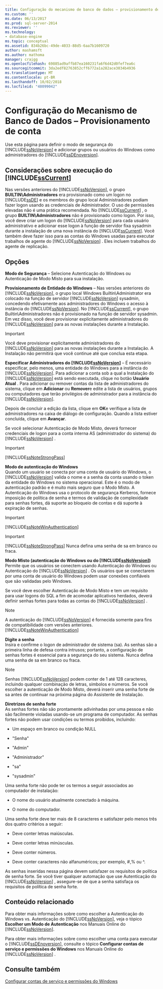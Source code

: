 ```yaml
---
title: Configuração do mecanismo de banco de dados – provisionamento de conta | Microsoft Docs
ms.custom: ''
ms.date: 06/13/2017
ms.prod: sql-server-2014
ms.reviewer: ''
ms.technology:
- database-engine
ms.topic: conceptual
ms.assetid: 834b26bc-49de-4033-88d5-6aa7b1609720
author: mashamsft
ms.author: mathoma
manager: craigg
ms.openlocfilehash: 69885ad9affb87ea160231fa6f6d42d0fef7ea6c
ms.sourcegitcommit: 3da2edf82763852cff6772a1a282ace3034b4936
ms.translationtype: MT
ms.contentlocale: pt-BR
ms.lasthandoff: 10/02/2018
ms.locfileid: "48099042"
---
```

# <a name="database-engine-configuration---account-provisioning"></a>Configuração do Mecanismo de Banco de Dados – Provisionamento de conta
  Use esta página para definir o modo de segurança do [!INCLUDE[ssNoVersion](../../includes/ssnoversion-md.md)] e adicionar grupos ou usuários do Windows como administradores do [!INCLUDE[ssDEnoversion](../../includes/ssdenoversion-md.md)].  
  
## <a name="considerations-for-running-includesscurrentincludessscurrent-mdmd"></a>Considerações sobre execução do [!INCLUDE[ssCurrent](../../includes/sscurrent-md.md)]  
 Nas versões anteriores do [!INCLUDE[ssNoVersion](../../includes/ssnoversion-md.md)], o grupo **BUILTIN\Administradores** era provisionado como um logon no [!INCLUDE[ssDE](../../includes/ssde-md.md)] e os membros do grupo local Administradores podiam fazer logon usando as credenciais de Administrador. O uso de permissões elevadas não é uma prática recomendada. No [!INCLUDE[ssCurrent](../../includes/sscurrent-md.md)] , o grupo **BUILTIN\Administradores** não é provisionado como logon. Por isso, você deve criar um logon do [!INCLUDE[ssNoVersion](../../includes/ssnoversion-md.md)] para cada usuário administrativo e adicionar esse logon à função de servidor fixa sysadmin durante a instalação de uma nova instância do [!INCLUDE[ssCurrent](../../includes/sscurrent-md.md)]. Você também deve fazer isso para as contas do Windows usadas para executar trabalhos de agente do [!INCLUDE[ssNoVersion](../../includes/ssnoversion-md.md)] . Eles incluem trabalhos do agente de replicação.  
  
## <a name="options"></a>Opções  
 **Modo de Segurança** – Selecione Autenticação do Windows ou Autenticação de Modo Misto para sua instalação.  
  
 **Provisionamento de Entidade do Windows** – Nas versões anteriores do [!INCLUDE[ssNoVersion](../../includes/ssnoversion-md.md)], o grupo local Windows Builtin\Administrator era colocado na função de servidor [!INCLUDE[ssNoVersion](../../includes/ssnoversion-md.md)] sysadmin, concedendo efetivamente aos administradores do Windows o acesso à instância do [!INCLUDE[ssNoVersion](../../includes/ssnoversion-md.md)]. No [!INCLUDE[ssCurrent](../../includes/sscurrent-md.md)], o grupo Builtin\Administradores não é provisionado na função de servidor sysadmin. Em vez disso, você deve provisionar explicitamente administradores do [!INCLUDE[ssNoVersion](../../includes/ssnoversion-md.md)] para as novas instalações durante a Instalação.  
  
> [!IMPORTANT]  
>  Você deve provisionar explicitamente administradores do [!INCLUDE[ssNoVersion](../../includes/ssnoversion-md.md)] para as novas instalações durante a Instalação. A Instalação não permitirá que você continue até que conclua esta etapa.  
  
 **Especificar Administradores do [!INCLUDE[ssNoVersion](../../includes/ssnoversion-md.md)]** – É necessário especificar, pelo menos, uma entidade do Windows para a instância do [!INCLUDE[ssNoVersion](../../includes/ssnoversion-md.md)]. Para adicionar a conta sob a qual a Instalação do [!INCLUDE[ssNoVersion](../../includes/ssnoversion-md.md)] está sendo executada, clique no botão **Usuário Atual** . Para adicionar ou remover contas da lista de administradores do sistema, clique em **Adicionar** ou **Remover**e edite a lista de usuários, grupos ou computadores que terão privilégios de administrador para a instância do [!INCLUDE[ssNoVersion](../../includes/ssnoversion-md.md)].  
  
 Depois de concluir a edição da lista, clique em **OK**e verifique a lista de administradores na caixa de diálogo de configuração. Quando a lista estiver concluída, clique em **Avançar**.  
  
 Se você selecionar Autenticação de Modo Misto, deverá fornecer credenciais de logon para a conta interna AS (administrador do sistema) do [!INCLUDE[ssNoVersion](../../includes/ssnoversion-md.md)] .  
  
> [!IMPORTANT]  
>  [!INCLUDE[ssNoteStrongPass](../../includes/ssnotestrongpass-md.md)]  
  
 **Modo de autenticação do Windows**  
 Quando um usuário se conecta por uma conta de usuário do Windows, o [!INCLUDE[ssNoVersion](../../includes/ssnoversion-md.md)] valida o nome e a senha da conta usando o token da entidade do Windows no sistema operacional. Este é o modo de autenticação padrão e é muito mais seguro que o Modo Misto. A Autenticação do Windows usa o protocolo de segurança Kerberos, fornece imposição de política de senha e termos de validação de complexidade para senhas fortes, dá suporte ao bloqueio de contas e dá suporte à expiração de senhas.  
  
> [!IMPORTANT]  
>  [!INCLUDE[ssNoteWinAuthentication](../../includes/ssnotewinauthentication-md.md)]  
  
> [!IMPORTANT]  
>  [!INCLUDE[ssNoteStrongPass](../../includes/ssnotestrongpass-md.md)] Nunca defina uma senha de sa em branco ou fraca.  
  
 **Modo Misto (autenticação do Windows ou do [!INCLUDE[ssNoVersion](../../includes/ssnoversion-md.md)])**  
 Permite que os usuários se conectem usando Autenticação do Windows ou Autenticação do [!INCLUDE[ssNoVersion](../../includes/ssnoversion-md.md)] . Os usuários que se conectarem por uma conta de usuário do Windows podem usar conexões confiáveis que são validadas pelo Windows.  
  
 Se você deve escolher Autenticação de Modo Misto e tem um requisito para usar logons do SQL a fim de acomodar aplicativos herdados, deverá definir senhas fortes para todas as contas do [!INCLUDE[ssNoVersion](../../includes/ssnoversion-md.md)] .  
  
> [!NOTE]  
>  A autenticação do [!INCLUDE[ssNoVersion](../../includes/ssnoversion-md.md)] é fornecida somente para fins de compatibilidade com versões anteriores. [!INCLUDE[ssNoteWinAuthentication](../../includes/ssnotewinauthentication-md.md)]  
  
 **Digite a senha**  
 Insira e confirme o logon de administrador de sistema (sa). As senhas são a primeira linha de defesa contra intrusos; portanto, a configuração de senhas fortes é essencial para a segurança do seu sistema. Nunca defina uma senha de sa em branco ou fraca.  
  
> [!NOTE]  
>  Senhas [!INCLUDE[ssNoVersion](../../includes/ssnoversion-md.md)] podem conter de 1 até 128 caracteres, incluindo qualquer combinação de letras, símbolos e números. Se você escolher a autenticação de Modo Misto, deverá inserir uma senha forte de sa antes de continuar na próxima página do Assistente de Instalação.  
  
 **Diretrizes de senha forte**  
 As senhas fortes não são prontamente adivinhadas por uma pessoa e não são facilmente violadas usando-se um programa de computador. As senhas fortes não podem usar condições ou termos proibidos, incluindo:  
  
-   Um espaço em branco ou condição NULL  
  
-   "Senha"  
  
-   "Admin"  
  
-   "Administrador"  
  
-   "sa"  
  
-   "sysadmin"  
  
 Uma senha forte não pode ter os termos a seguir associados ao computador de instalação:  
  
-   O nome do usuário atualmente conectado à máquina.  
  
-   O nome do computador.  
  
 Uma senha forte deve ter mais de 8 caracteres e satisfazer pelo menos três dos quatro critérios a seguir:  
  
-   Deve conter letras maiúsculas.  
  
-   Deve conter letras minúsculas.  
  
-   Deve conter números.  
  
-   Deve conter caracteres não alfanuméricos; por exemplo, #,% ou ^.  
  
 As senhas inseridas nessa página devem satisfazer os requisitos de política de senha forte. Se você tiver qualquer automação que use Autenticação do [!INCLUDE[ssNoVersion](../../includes/ssnoversion-md.md)] , assegure-se de que a senha satisfaça os requisitos de política de senha forte.  
  
## <a name="related-content"></a>Conteúdo relacionado  
 Para obter mais informações sobre como escolher a Autenticação do Windows vs. Autenticação do [!INCLUDE[ssNoVersion](../../includes/ssnoversion-md.md)], veja o tópico **Escolher um Modo de Autenticação** nos Manuais Online do [!INCLUDE[ssNoVersion](../../includes/ssnoversion-md.md)].  
  
 Para obter mais informações sobre como escolher uma conta para executar o [!INCLUDE[ssDEnoversion](../../includes/ssdenoversion-md.md)], consulte o tópico **Configurar contas de serviço e permissões do Windows** nos Manuais Online do [!INCLUDE[ssNoVersion](../../includes/ssnoversion-md.md)] .  
  
## <a name="see-also"></a>Consulte também  
 [Configurar contas de serviço e permissões do Windows](../../database-engine/configure-windows/configure-windows-service-accounts-and-permissions.md)  
  
  
